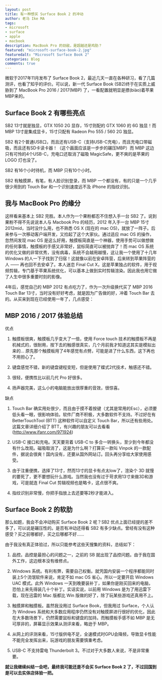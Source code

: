 ```yaml
---
layout: post
title: 有一种想买 Surface Book 2 的冲动
author: 老马 Ike MA
tags: 
- microsoft
- surface
- apple
- macbook
description: MacBook Pro 的劲敌，是超越还是鸡肋？
featured: "microsoft-surface-book-2.jpg"
featuredalt: "Microsoft Surface Book 2"
categories: Blog
comments: true
---
```


微软于2017年11月发布了 Surface Book 2，最近几天一直在各种研习，看了几篇测评，也看了知乎的评价。可以说，新一代 Surface Book (SB2)终于在实质上威胁到了 MacBook Pro 2016 / 2017(MBP) 了，一看配置就明显是摽(biào)着苹果MBP来的。

## Surface Book 2 有哪些亮点

SB2 13寸就是独显，GTX 1050 2G 显存，15寸则配的 GTX 1060 的 6G 独显！而 MBP 13寸是集成显卡，15寸只配有 Radeon Pro 555 / 560 2G 独显。

SB2 有2个普通USB口，而且还有USB-C（支持USB-C充电），而且充电口带磁吸，而且还有SD卡读卡器！（这个画面应该是一步步的碾压MBP）而 MBP 这边只有可怜的4个USB-C，充电口还取消了磁吸 MagicSafe，更不爽的是苹果的 LOGO 灯也没了。

SB2 有16个小时待机，而 MBP 只有10个小时。

SB2 有触摸屏，有笔，有人脸识别登录，而 MBP 一个都没有，有的只是一个几乎很少用到的 Touch Bar 和一个识别速度远不及 iPhone 的指纹识别。

## 我与 MacBook Pro 的缘分

这样看来基本上 SB2 完胜。本人作为一个果粉都忍不住想入手一台 SB2 了。说到果粉不得不先说说本人与 Macbook Pro 的经历，2012 年入手一台 MBP 15寸 2012mid，当时没什么用，也不熟悉 OS X (现在的 mac OS)，就放了一阵子。后来参与一次移动客户端开发，又捡起了这个大家伙。通过适应 mac OS 的操作，忽然间发现 mac OS 是这么好用，触摸板简直是一个神器，使用手势可以做想做的任何事情，触摸板的手感又非常好，鼠标简直可以被抛弃了！而 mac OS 系统的优化又做的非常优秀，没有病毒，系统不会越用越慢，这让我一个使用了十几年 Windows 的人一下子找到了归宿！这就像以前在安卓阵营，后来转到苹果阵营的人 —— 再也回不去安卓了。本人迷恋 Final Cut X，这是苹果独占的软件，用于视频剪辑，专门基于苹果系统优化，可以基本上做到实时剪辑渲染。因此我也用它做了人生中很多重要时刻的影像。

4年后，感觉自己的 MBP 2012 有点吃力了，作为一次升级换代买了 MBP 2016 Touch Bar 13寸，当时没有好好考虑，就是因为广告做的好，冲着 Touch Bar 去的。从买来到现在已经使用一年了，几点感受：

## MBP 2016 / 2017 体验总结

优点

1. 触摸板很爽，触摸板几乎变大了一倍，使用 Force touch 技术的触摸板不再是机械式的，很耐用，按下去的触感很真实，几个月前我才知道这其实是模拟出来的... 原先那个触摸板用了4年感觉有点劈，可能是进了什么东西，这下再也不用担心了。

2. 键盘感觉不错，新的键盘键程变短，但是使用了蝶式2代技术，触感还不错。

3. 很轻，便携性比以前几代 Pro 好很多。

4. 扬声器完美，这么小的电脑能放出很厚重的音效，很惊喜。

缺点

1. Touch Bar 确实用处很少，而且由于摸不着按键（尤其是常用的Esc），必须要低头看一眼，很影响体验。软件厂商不积极，大多数软件不支持。不过好在有 BetterTouchTool (BTT) 这种软件可以自定义 Touch Bar，所以还有些用处。这篇文章详细介绍了 BTT，有兴趣的朋友可以去看看 (http://www.ifanr.com/971924)

2. USB-C 接口和充电。天天要背着 USB-C to 多合一转换头，至少到今年都没有什么改观。磁吸取消了，这是为什么啊？打算买一款叫 Vinpok 的一款配件，据说会很爽！国内没有，还要从国外网站订。回头再分享给大家使用感受。

3. 由于注重便携，选择了13寸，然而13寸的显卡有点太low了，渲染个 3D 就慢的要死了，更不要想玩什么游戏。当然我也没有过于苛求用13寸来做3D和游戏，可是就连 Final Cut 剪辑视频也是略卡，这点很不爽。

4. 指纹识别非常慢，你把手指放上去还要等2秒才能进入。

## Surface Book 2 的软肋

那么如题，我会不会冲动购买 Surface Book 2 呢？SB2 优点上面已经提的差不多了，可以说是碾压性的。是否有冲动还得看 SB2 有多少缺点。曾经有没有这种感受？买之前哪都好，买之后哪都不好……

由于我没有真正体验过，所以只能参考这些天搜集的资料，总结如下：

1. 品控。品控是最担心的问题之一，之前的 SB 就出现了品控问题。由于我在国外工作，这边根本没有维修点。

2. Windows 系统。有利有弊，需要自己权衡。就凭国内安装一个程序都能同时装上5个流氓软件来说，肯定不如 mac OS 省心。所以一定要开启 Windows UAC 模式。此外 Windows 一天到晚要装补丁，如果你是刚买回来的电脑，恐怕上来先得装几十个补丁。实话实说，以前用 Windows 是为了用迅雷下载，现在迅雷的 Mac 版都比 Win 版做的好了，除了玩某些游戏还真用不上。

3. 触摸屏和触摸板。虽然我没用过 Surface Book，但我用过 Surface，个人认为 Windows 系统和大多数应用程序仍然没有对触摸屏进行很好的优化，因此在大多数场景下，仍然需要鼠标和键盘的加持。而触摸板手感不如 MBP 是无可厚非的，屏幕显示效果从测评来看，略逊于 MBP。

4. 从网上的评测来看，15寸版供电不足，全速模式时GPU会降频，导致显卡性能不能完全发挥出来，玩游戏的朋友需要慎重考虑。

5. USB-C 不支持雷电 Thunderbolt 3。不过对于大多数人来说，不是非常重要。

**就让我继续纠结一会吧，最终我可能还是不会买 Surface Book 2 了，不过回国到是可以去实体店体验一把。**